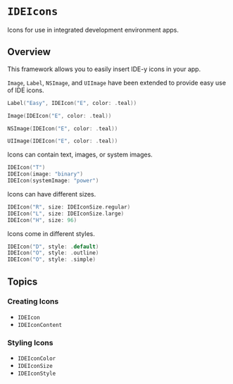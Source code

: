 # ``IDEIcons``

Icons for use in integrated development environment apps.

## Overview

This framework allows you to easily insert IDE-y icons in your app.

`Image`, `Label`, `NSImage`, and `UIImage` have been extended to provide easy use of IDE icons.

```swift
Label("Easy", IDEIcon("E", color: .teal))

Image(IDEIcon("E", color: .teal))

NSImage(IDEIcon("E", color: .teal))

UIImage(IDEIcon("E", color: .teal))
```

Icons can contain text, images, or system images.

```swift
IDEIcon("T")
IDEIcon(image: "binary")
IDEIcon(systemImage: "power")
```

Icons can have different sizes.

```swift
IDEIcon("R", size: IDEIconSize.regular)
IDEIcon("L", size: IDEIconSize.large)
IDEIcon("H", size: 96)
```

Icons come in different styles.

```swift
IDEIcon("D", style: .default)
IDEIcon("O", style: .outline)
IDEIcon("O", style: .simple)
```

## Topics

### Creating Icons

- ``IDEIcon``
- ``IDEIconContent``

### Styling Icons

- ``IDEIconColor``
- ``IDEIconSize``
- ``IDEIconStyle``
